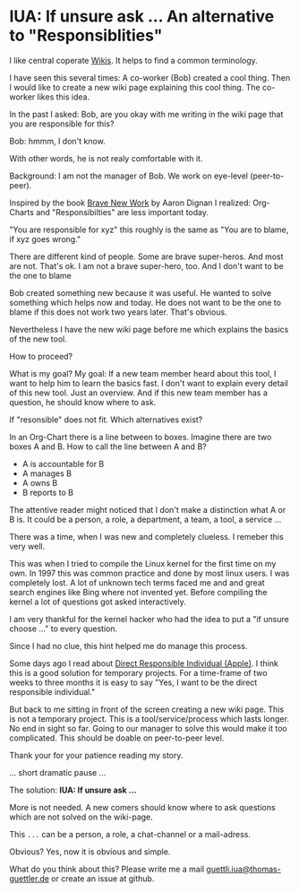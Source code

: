 # IUA: If unsure ask ... An alternative to "Responsiblities"

I like central coperate [Wikis](https://en.wikipedia.org/wiki/Wiki). It helps to find a common terminology.

I have seen this several times: A co-worker (Bob) created a cool thing. Then I would like to create a new wiki page explaining this
cool thing. The co-worker likes this idea.

In the past I asked: Bob, are you okay with me writing in the wiki page that you are responsible for this?

Bob: hmmm, I don't know. 

With other words, he is not realy comfortable with it.

Background: I am not the manager of Bob. We work on eye-level (peer-to-peer).

Inspired by the book [Brave New Work](https://www.bravenewwork.com/) by Aaron Dignan I realized: Org-Charts and "Responsibilties"
are less important today. 

"You are responsible for xyz" this roughly is the same as "You are to blame, if xyz goes wrong."

There are different kind of people. Some are brave super-heros. And most are not. That's ok. I am not a brave super-hero, too. And I don't want to be the one to blame

Bob created something new because it was useful. He wanted to solve something which helps now and today. He does not want to be
the one to blame if this does not work two years later. That's obvious.

Nevertheless I have the new wiki page before me which explains the basics of the new tool.

How to proceed?

What is my goal? My goal: If a new team member heard about this tool, I want to help him to learn the basics fast. I
don't want to explain every detail of this new tool. Just an overview. And if this new team member has a question, he
should know where to ask.

If "resonsible" does not fit. Which alternatives exist?

In an Org-Chart there is a line between to boxes. Imagine there are two boxes A and B. How to call the line between A and B?

* A is accountable for B
* A manages B
* A owns B
* B reports to B

The attentive reader might noticed that I don't make a distinction what A or B is. It could be a person, a role,
a department, a team, a tool, a service ...

There was a time, when I was new and completely clueless. I remeber this very well.

This was when I tried to compile the Linux kernel for the first time on my own. In 1997 this was common practice and done
by most linux users. I was completely lost. A lot of unknown tech terms faced me and and great search engines like Bing where
not invented yet. Before compiling the kernel a lot of questions got asked interactively. 

I am very thankful for the kernel hacker who had the idea to put a "if unsure choose ..." to  every question.

Since I had no clue, this hint helped me do manage this process.

Some days ago I read about [Direct Responsible Individual (Apple)](https://fortune.com/2011/08/25/how-apple-works-inside-the-worlds-biggest-startup/).
I think this is a good solution for temporary projects. For a time-frame of two weeks to three months it is easy to say "Yes, 
I want to be the direct responsible individual."

But back to me sitting in front of the screen creating a new wiki page. This is not a temporary project.
This is a tool/service/process which lasts longer. No end in sight so far. Going to our manager to solve this would make
it too complicated. This should be doable on peer-to-peer level.

Thank your for your patience reading my story.

... short dramatic pause ... 

The solution: **IUA: If unsure ask ...**

More is not needed. A new comers should know where to ask questions which are not solved on the wiki-page.

This `...` can be a person, a role, a chat-channel or a mail-adress.

Obvious? Yes, now it is obvious and simple.

What do you think about this? Please write me a mail guettli.iua@thomas-guettler.de or create an issue at github.

